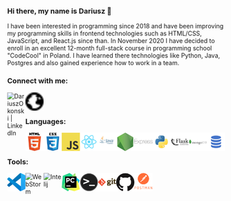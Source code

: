 ### Hi there, my name is Dariusz 👋 

I have been interested in programming since 2018 and have been improving my programming skills in frontend technologies such as HTML/CSS, JavaScript, and React.js since than. In November 2020 I have decided to enroll in an excellent 12-month full-stack course in programming school "CodeCool" in Poland. I have learned there technologies like Python, Java, Postgres and also gained experience how to work in a team.

### Connect with me:

[<img align="left" alt="DariuszOkonski | LinkedIn" width="42px" src="https://cdn.jsdelivr.net/npm/simple-icons@v3/icons/linkedin.svg" />][linkedin]
[<img align="left" alt="DariuszOkonski | LinkedIn" width="42px" src="https://raw.githubusercontent.com/iconic/open-iconic/master/svg/globe.svg" />][website]

<br /><br />
### Languages:
<img align="left" alt="HTML5" width="42px" src="https://raw.githubusercontent.com/github/explore/80688e429a7d4ef2fca1e82350fe8e3517d3494d/topics/html/html.png" />
<img align="left" alt="CSS3" width="42px" src="https://raw.githubusercontent.com/github/explore/80688e429a7d4ef2fca1e82350fe8e3517d3494d/topics/css/css.png" />
<img align="left" alt="JavaScript" width="42px" src="https://raw.githubusercontent.com/github/explore/80688e429a7d4ef2fca1e82350fe8e3517d3494d/topics/javascript/javascript.png" />
<img align="left" alt="React" width="42px" src="https://raw.githubusercontent.com/github/explore/80688e429a7d4ef2fca1e82350fe8e3517d3494d/topics/react/react.png" />

<img align="left" alt="Java" width="42px" src="https://raw.githubusercontent.com/github/explore/80688e429a7d4ef2fca1e82350fe8e3517d3494d/topics/java/java.png" />

<img align="left" alt="Node.js" width="42px" src="https://raw.githubusercontent.com/github/explore/80688e429a7d4ef2fca1e82350fe8e3517d3494d/topics/nodejs/nodejs.png" />
<img align="left" alt="Express.js" width="42px" src="https://raw.githubusercontent.com/github/explore/80688e429a7d4ef2fca1e82350fe8e3517d3494d/topics/express/express.png" />

<img align="left" alt="Python" width="42px" src="https://raw.githubusercontent.com/github/explore/80688e429a7d4ef2fca1e82350fe8e3517d3494d/topics/python/python.png" />
<img align="left" alt="Flask" width="42px" src="https://raw.githubusercontent.com/github/explore/80688e429a7d4ef2fca1e82350fe8e3517d3494d/topics/flask/flask.png" />

<img align="left" alt="MongoDB" width="42px" src="https://raw.githubusercontent.com/github/explore/80688e429a7d4ef2fca1e82350fe8e3517d3494d/topics/mongodb/mongodb.png" />
<img align="left" alt="SQL" width="42px" src="https://raw.githubusercontent.com/github/explore/80688e429a7d4ef2fca1e82350fe8e3517d3494d/topics/sql/sql.png" />

<!-- <img align="left" alt="SQL" width="64px" src="https://raw.githubusercontent.com/github/explore/80688e429a7d4ef2fca1e82350fe8e3517d3494d/topics/sql/sql.png" />
<img align="left" alt="MySQL" width="64px" src="https://raw.githubusercontent.com/github/explore/80688e429a7d4ef2fca1e82350fe8e3517d3494d/topics/mysql/mysql.png" />
<img align="left" alt="MongoDB" width="64px" src="https://raw.githubusercontent.com/github/explore/80688e429a7d4ef2fca1e82350fe8e3517d3494d/topics/mongodb/mongodb.png" /> -->

<br /><br />
### Tools:
<img align="left" alt="Visual Studio Code" width="42px" src="https://raw.githubusercontent.com/github/explore/80688e429a7d4ef2fca1e82350fe8e3517d3494d/topics/visual-studio-code/visual-studio-code.png" />
<img align="left" alt="WebStorm" width="42px" src="https://raw.githubusercontent.com/github/explore/80688e429a7d4ef2fca1e82350fe8e3517d3494d/topics/webstorm/webstorm.png" />
<img align="left" alt="Intelij" width="42px" src="https://raw.githubusercontent.com/github/explore/80688e429a7d4ef2fca1e82350fe8e3517d3494d/topics/intelij/intelij.png" />
<img align="left" alt="PyCharm" width="42px" src="https://raw.githubusercontent.com/github/explore/80688e429a7d4ef2fca1e82350fe8e3517d3494d/topics/pycharm/pycharm.png" />

<img align="left" alt="Terminal" width="42px" src="https://raw.githubusercontent.com/github/explore/80688e429a7d4ef2fca1e82350fe8e3517d3494d/topics/terminal/terminal.png" />
<img align="left" alt="Git" width="42px" src="https://raw.githubusercontent.com/github/explore/80688e429a7d4ef2fca1e82350fe8e3517d3494d/topics/git/git.png" />
<img align="left" alt="GitHub" width="42px" src="https://raw.githubusercontent.com/github/explore/78df643247d429f6cc873026c0622819ad797942/topics/github/github.png" />
<img align="left" alt="Postman" width="42px" src="https://raw.githubusercontent.com/github/explore/78df643247d429f6cc873026c0622819ad797942/topics/postman/postman.png" />



[linkedin]: https://www.linkedin.com/in/dariusz-oko%C5%84ski-03113b199/
[website]: https://www.dariusz-okonski.pl




<!--
**DariuszOkonski/DariuszOkonski** is a ✨ _special_ ✨ repository because its `README.md` (this file) appears on your GitHub profile.

Here are some ideas to get you started:

- 🔭 I’m currently working on ...
- 🌱 I’m currently learning ...
- 👯 I’m looking to collaborate on ...
- 🤔 I’m looking for help with ...
- 💬 Ask me about ...
- 📫 How to reach me: ...
- 😄 Pronouns: ...
- ⚡ Fun fact: ...

